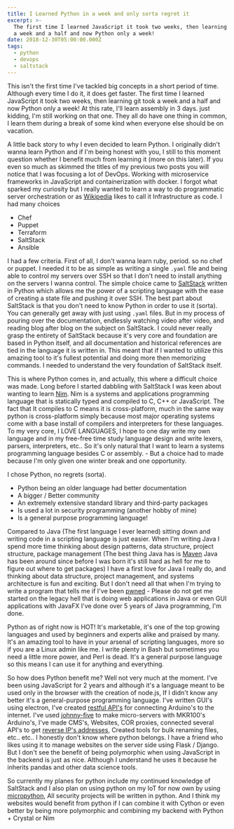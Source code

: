 ```yaml
---
title: I Learned Python in a week and only sorta regret it
excerpt: >-
  The first time I learned JavaScript it took two weeks, then learning git took
  a week and a half and now Python only a week!
date: 2018-12-30T05:00:00.000Z
tags:
  - python
  - devops
  - saltstack
---
```

This isn't the first time I've tackled big concepts in a short period of time. Although every time I do it, it does get faster. The first time I learned JavaScript it took two weeks, then learning git took a week and a half and now Python only a week! At this rate, I'll learn assembly in 3 days. just kidding, I'm still working on that one. They all do have one thing in common, I learn them during a break of some kind when everyone else should be on vacation.

A little back story to why I even decided to learn Python. I originally didn't wanna learn Python and if I'm being honest with you, I still to this moment question whether I benefit much from learning it (more on this later). If you even so much as skimmed the titles of my previous two posts you will notice that I was focusing a lot of DevOps. Working with microservice frameworks in JavaScript and containerization with docker. I forgot what sparked my curiosity but I really wanted to learn a way to do programmatic server orchestration or as [Wikipedia](https://www.wikiwand.com/en/Infrastructure_as_code) likes to call it Infrastructure as code. I had many choices

- Chef
- Puppet
- Terraform
- SaltStack
- Ansible

I had a few criteria. First of all, I don't wanna learn ruby, period. so no chef or puppet. I needed it to be as simple as writing a single `.yaml` file and being able to control my servers over SSH so that I don't need to install anything on the servers I wanna control. The simple choice came to [SaltStack](https://docs.SaltStack.com/en/latest/) written in Python which allows me the power of a scripting language with the ease of creating a state file and pushing it over SSH. The best part about SaltStack is that you don't need to know Python in order to use it (sorta). You can generally get away with just using `.yaml` files. But in my process of pouring over the documentation, endlessly watching video after video, and reading blog after blog on the subject on SaltStack. I could never really grasp the entirety of SaltStack because it's very core and foundation are based in Python itself, and all documentation and historical references are tied in the language it is written in. This meant that if I wanted to utilize this amazing tool to it's fullest potential and doing more then memorizing commands. I needed to understand the very foundation of SaltStack itself.

This is where Python comes in, and actually, this where a difficult choice was made. Long before I started dabbling with SaltStack I was keen about wanting to learn [Nim](https://Nim-lang.org/). Nim is a systems and applications programming language that is statically typed and compiled to C, C++ or JavaScript. The fact that It compiles to C means it is cross-platform, much in the same way python is cross-platform simply because most major operating systems come with a base install of compilers and interpreters for these languages. To my very core, I LOVE LANGUAGES, I hope to one day write my own language and in my free-free time study language design and write lexers, parsers, interpreters, etc.. So it's only natural that I want to learn a systems programming language besides C or assembly. - But a choice had to made because I'm only given one winter break and one opportunity.

I chose Python, no regrets (sorta).
- Python being an older language had better documentation
- A bigger / Better community
- An extremely extensive standard library and third-party packages
- Is used a lot in security programming (another hobby of mine)
- Is a general purpose programming language!

Compared to Java (The first language I ever learned) sitting down and writing code in a scripting language is just easier. When I'm writing Java I spend more time thinking about design patterns, data structure, project structure, package management (The best thing Java has is [Maven](https://search.maven.org/) Java has been around since before I was born it's still hard as hell for me to figure out where to get packages) I have a first love for Java I really do, and thinking about data structure, project management, and systems architecture  is fun and exciting. But I don't need all that when I'm trying to write a program that tells me if I've been [pwned](https://haveibeenpwned.com/) - Please do not get me started on the legacy hell that is doing web applications in Java or even GUI applications with JavaFX I've done over 5 years of Java programming, I'm done.

Python as of right now is HOT! It's marketable, it's one of the top growing languages and used by beginners and experts alike and praised by many. It's an amazing tool to have in your arsenal of scripting languages, more so if you are a Linux admin like me. I write plenty in Bash but sometimes you need a little more power, and Perl is dead. It's a general purpose language so this means I can use it for anything and everything.

So how does Python benefit me? Well not very much at the moment. I've been using JavaScript for 2 years and although it's a language meant to be used only in the browser with the creation of node.js, If I didn't know any better it's a general-purpose programming language. I've written GUI's using electron, I've created [restful API's](https://github.com/mezerotm/portfolio/tree/master/web/eco) for connecting Arduino's to the internet. I've used [johnny-five](http://johnny-five.io/) to make micro-servers with MKR100's Arduino's, I've made CMS's, Websites, COR proxies, connected several API's to get [reverse IP's addresses](https://github.com/mezerotm/portfolio/tree/master/javascript/hacker-reverse-ip), Created tools for bulk renaming files, etc.. etc.. I honestly don't know where python belongs. I have a friend who likes using it to manage websites on the server side using Flask / Django. But I don't see the benefit of being polymorphic when using JavaScript in the backend is just as nice. Although I understand he uses it because he inherits pandas and other data science tools.

So currently my planes for python include my continued knowledge of SaltStack and I also plan on using python on my IoT for now own by using [micropython](https://micropython.org/), All security projects will be written in python. And I think my websites would benefit from python if I can combine it with Cython or even better by being more polymorphic and combining my backend with Python + Crystal or Nim
